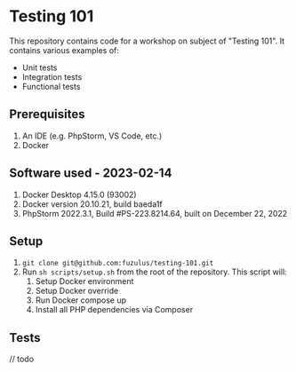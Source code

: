 # Testing 101

This repository contains code for a workshop on subject of "Testing 101".
It contains various examples of:

* Unit tests
* Integration tests
* Functional tests

## Prerequisites

1. An IDE (e.g. PhpStorm, VS Code, etc.)
2. Docker

## Software used - 2023-02-14

1. Docker Desktop 4.15.0 (93002)
2. Docker version 20.10.21, build baeda1f
3. PhpStorm 2022.3.1, Build #PS-223.8214.64, built on December 22, 2022

## Setup

1. `git clone git@github.com:fuzulus/testing-101.git`
2. Run `sh scripts/setup.sh` from the root of the repository. This script will:
   1. Setup Docker environment
   2. Setup Docker override
   3. Run Docker compose up
   4. Install all PHP dependencies via Composer

## Tests

// todo